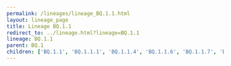```yaml
---
permalink: /lineages/lineage_BQ.1.1.html
layout: lineage_page
title: Lineage BQ.1.1
redirect_to: ../lineage.html?lineage=BQ.1.1
lineage: BQ.1.1
parent: BQ.1
children: ['BQ.1.1', 'BQ.1.1.1', 'BQ.1.1.4', 'BQ.1.1.6', 'BQ.1.1.7', 'BQ.1.1.8', 'BQ.1.1.13', 'BQ.1.1.18', 'BQ.1.1.21', 'BQ.1.1.22', 'BQ.1.1.23', 'BQ.1.1.29', 'BQ.1.1.31', 'BQ.1.1.37', 'BQ.1.1.40', 'BQ.1.1.45', 'BQ.1.1.46', 'BQ.1.1.47', 'BQ.1.1.55', 'BQ.1.1.57', 'BQ.1.1.69', 'BQ.1.1.70', 'BQ.1.1.76']
---
```

